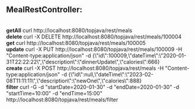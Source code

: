 <h2> MealRestController: </h2> <br>
<b>getAll</b> curl http://localhost:8080/topjava/rest/meals <br>
<b>delete</b> curl -X DELETE http://localhost:8080/topjava/rest/meals/100004 <br>
<b>get</b> curl http://localhost:8080/topjava/rest/meals/100005 <br>
<b>update</b> curl -X PUT http://localhost:8080/topjava/rest/meals/100009 
        -H "Content-type:application/json" 
        -d {\"id\":100009,\"dateTime\":\"2020-01-31T22:22:22\",\"description\":\"dinnerUpdate\",\"calories\":666} <br>
<b>create</b> curl -X POST http://localhost:8080/topjava/rest/meals 
    -H "Content-type:application/json" 
    -d {\"id\":null,\"dateTime\":\"2023-02-08T11:11:11\",\"description\":\"newOne\",\"calories\":888} <br>
<b>filter</b> curl -G -d "startDate=2020-01-30" -d "endDate=2020-01-30" -d "startTime=10:00" 
                        -d "endTime=15:00" http://localhost:8080/topjava/rest/meals/filter